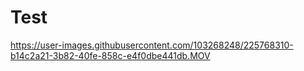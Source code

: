 # Test

https://user-images.githubusercontent.com/103268248/225768310-b14c2a21-3b82-40fe-858c-e4f0dbe441db.MOV


